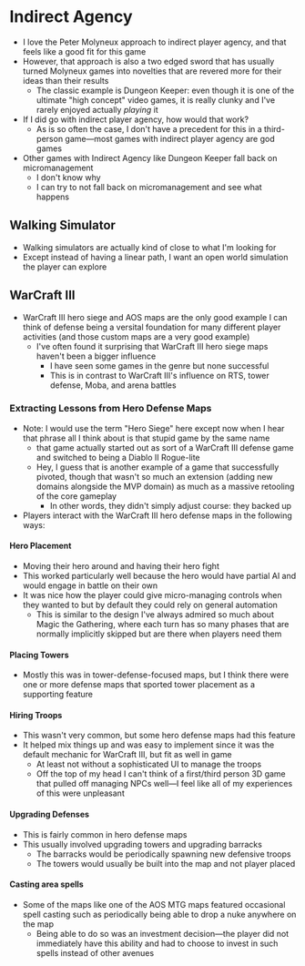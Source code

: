 # Indirect Agency

* I love the Peter Molyneux approach to indirect player agency, and that feels like a good fit for this game
* However, that approach is also a two edged sword that has usually turned Molyneux games into novelties that are revered more for their ideas than their results
  * The classic example is Dungeon Keeper: even though it is one of the ultimate "high concept" video games, it is really clunky and I've rarely enjoyed actually *playing* it
* If I did go with indirect player agency, how would that work?
  * As is so often the case, I don't have a precedent for this in a third-person game—most games with indirect player agency are god games
* Other games with Indirect Agency like Dungeon Keeper fall back on micromanagement
  * I don't know why
  * I can try to not fall back on micromanagement and see what happens

## Walking Simulator

* Walking simulators are actually kind of close to what I'm looking for
* Except instead of having a linear path, I want an open world simulation the player can explore


## WarCraft III

* WarCraft III hero siege and AOS maps are the only good example I can think of defense being a versital foundation for many different player activities (and those custom maps are a very good example)
  * I've often found it surprising that WarCraft III hero siege maps haven't been a bigger influence
    * I have seen some games in the genre but none successful
    * This is in contrast to WarCraft III's influence on RTS, tower defense, Moba, and arena battles

### Extracting Lessons from Hero Defense Maps

* Note: I would use the term "Hero Siege" here except now when I hear that phrase all I think about is that stupid game by the same name
  * that game actually started out as sort of a WarCraft III defense game and switched to being a Diablo II Rogue-lite
  * Hey, I guess that is another example of a game that successfully pivoted, though that wasn't so much an extension (adding new domains alongside the MVP domain) as much as a massive retooling of the core gameplay
    * In other words, they didn't simply adjust course: they backed up
* Players interact with the WarCraft III hero defense maps in the following ways:

#### Hero Placement

* Moving their hero around and having their hero fight
* This worked particularly well because the hero would have partial AI and would engage in battle on their own
* It was nice how the player could give micro-managing controls when they wanted to but by default they could rely on general automation
  * This is similar to the design I've always admired so much about Magic the Gathering, where each turn has so many phases that are normally implicitly skipped but are there when players need them

#### Placing Towers

* Mostly this was in tower-defense-focused maps, but I think there were one or more defense maps that sported tower placement as a supporting feature

#### Hiring Troops

* This wasn't very common, but some hero defense maps had this feature
* It helped mix things up and was easy to implement since it was the default mechanic for WarCraft III, but fit as well in game
  * At least not without a sophisticated UI to manage the troops
  * Off the top of my head I can't think of a first/third person 3D game that pulled off managing NPCs well—I feel like all of my experiences of this were unpleasant

#### Upgrading Defenses

* This is fairly common in hero defense maps
* This usually involved upgrading towers and upgrading barracks
  * The barracks would be periodically spawning new defensive troops
  * The towers would usually be built into the map and not player placed

#### Casting area spells

* Some of the maps like one of the AOS MTG maps featured occasional spell casting such as periodically being able to drop a nuke anywhere on the map
  * Being able to do so was an investment decision—the player did not immediately have this ability and had to choose to invest in such spells instead of other avenues